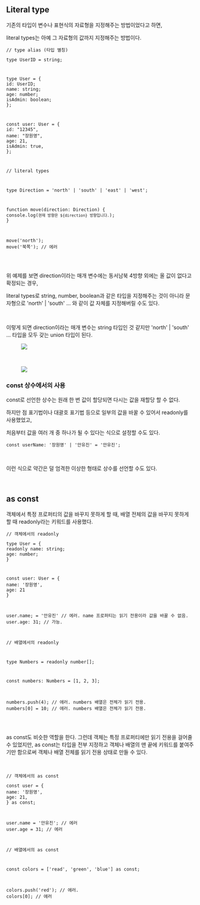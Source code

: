 <h2 data-ke-size="size26">Literal type</h2>
<p data-ke-size="size16">기존의 타입이 변수나 표현식의 자료형을 지정해주는 방법이었다고 하면,</p>
<p data-ke-size="size16">literal types는 아예 그 자료형의 값까지 지정해주는 방법이다.</p>
<pre id="code_1719297343625" class="javascript" data-ke-language="javascript" data-ke-type="codeblock"><code>// type alias (타입 별칭)
<p>type UserID = string;</p>
<p>type User = {
id: UserID;
name: string;
age: number;
isAdmin: boolean;
};</p>
<p>const user: User = {
id: &quot;12345&quot;,
name: &quot;장원영&quot;,
age: 21,
isAdmin: true,
};</p>
<p>// literal types</p>
<p>type Direction = 'north' | 'south' | 'east' | 'west';</p>
<p>function move(direction: Direction) {
console.log(<code>현재 방향은 ${direction} 방향입니다.</code>);
}</p>
<p>move('north');
move('북쪽'); // 에러</code></pre></p>
<p data-ke-size="size16">&nbsp;</p>
<p data-ke-size="size16">위 예제를 보면 direction이라는 매개 변수에는 동서남북 4방향 외에는 올 값이 없다고 확정되는 경우,</p>
<p data-ke-size="size16">literal types로 string, number, boolean과 같은 타입을 지정해주는 것이 아니라 문자형으로 'north' | 'south' ... 와 같이 값 자체를 지정해버릴 수도 있다.</p>
<p data-ke-size="size16">&nbsp;</p>
<p data-ke-size="size16">이렇게 되면 direction이라는 매개 변수는 string 타입인 것 같지만 'north' | 'south' ... 타입을 모두 갖는 union 타입이 된다.</p>
<p><figure class="imageblock alignCenter" data-ke-mobileStyle="widthOrigin" data-origin-width="1572" data-origin-height="638"><span data-url="https://blog.kakaocdn.net/dn/dHqToZ/btsIa4sPm3M/6igIbfKfhmksuA5ZWZPLdk/img.png" data-phocus="phocus"><img src="https://blog.kakaocdn.net/dn/dHqToZ/btsIa4sPm3M/6igIbfKfhmksuA5ZWZPLdk/img.png" srcset="https://img1.daumcdn.net/thumb/R1280x0/?scode=mtistory2&fname=https%3A%2F%2Fblog.kakaocdn.net%2Fdn%2FdHqToZ%2FbtsIa4sPm3M%2F6igIbfKfhmksuA5ZWZPLdk%2Fimg.png" onerror="this.onerror=null; this.src='//t1.daumcdn.net/tistory_admin/static/images/no-image-v1.png'; this.srcset='//t1.daumcdn.net/tistory_admin/static/images/no-image-v1.png';" data-origin-width="1572" data-origin-height="638"/></span></figure>
</p>
<p data-ke-size="size16">&nbsp;</p>
<p><figure class="imageblock alignCenter" data-ke-mobileStyle="widthOrigin" data-origin-width="1572" data-origin-height="638"><span data-url="https://blog.kakaocdn.net/dn/GEYAK/btsH90j7pI0/1ekCWHgRW5hVgkxaXy7M81/img.png" data-phocus="phocus"><img src="https://blog.kakaocdn.net/dn/GEYAK/btsH90j7pI0/1ekCWHgRW5hVgkxaXy7M81/img.png" srcset="https://img1.daumcdn.net/thumb/R1280x0/?scode=mtistory2&fname=https%3A%2F%2Fblog.kakaocdn.net%2Fdn%2FGEYAK%2FbtsH90j7pI0%2F1ekCWHgRW5hVgkxaXy7M81%2Fimg.png" onerror="this.onerror=null; this.src='//t1.daumcdn.net/tistory_admin/static/images/no-image-v1.png'; this.srcset='//t1.daumcdn.net/tistory_admin/static/images/no-image-v1.png';" data-origin-width="1572" data-origin-height="638"/></span></figure>
</p>
<h3 data-ke-size="size23">const 상수에서의 사용</h3>
<p data-ke-size="size16">const로 선언한 상수는 원래 한 번 값이 할당되면 다시는 값을 재할당 할 수 없다.</p>
<p data-ke-size="size16">하지만 점 표기법이나 대괄호 표기법 등으로 일부의 값을 바꿀 수 있어서 readonly를 사용했었고,</p>
<p data-ke-size="size16">처음부터 값을 여러 개 중 하나가 될 수 있다는 식으로 설정할 수도 있다.</p>
<pre id="code_1719297769212" class="javascript" data-ke-language="javascript" data-ke-type="codeblock"><code>const userName: '장원영' | '안유진' = '안유진';</code></pre>
<p data-ke-size="size16">&nbsp;</p>
<p data-ke-size="size16">이런 식으로 약간은 덜 엄격한 이상한 형태로 상수를 선언할 수도 있다.</p>
<p data-ke-size="size16">&nbsp;</p>
<h2 data-ke-size="size26">as const</h2>
<p data-ke-size="size16">객체에서 특정 프로퍼티의 값을 바꾸지 못하게 할 때, 배열 전체의 값을 바꾸지 못하게 할 때 readonly라는 키워드를 사용했다.</p>
<pre id="code_1719298231838" class="javascript" data-ke-language="javascript" data-ke-type="codeblock"><code>// 객체에서의 readonly
<p>type User = {
readonly name: string;
age: number;
}</p>
<p>const user: User = {
name: '장원영',
age: 21
}</p>
<p>user.name; = '안유진' // 에러. name 프로퍼티는 읽기 전용이라 값을 바꿀 수 없음.
user.age: 31; // 가능.</p>
<p>// 배열에서의 readonly</p>
<p>type Numbers = readonly number[];</p>
<p>const numbers: Numbers = [1, 2, 3];</p>
<p>numbers.push(4); // 에러. numbers 배열은 전체가 읽기 전용.
numbers[0] = 10; // 에러. numbers 배열은 전체가 읽기 전용.</code></pre></p>
<p data-ke-size="size16">&nbsp;</p>
<p data-ke-size="size16">as const도 비슷한 역할을 한다. 그런데 객체는 특정 프로퍼티에만 읽기 전용을 걸어줄 수 있었지만, as const는 타입을 전부 지정하고 객체나 배열의 맨 끝에 키워드를 붙여주기만 함으로써 객체나 배열 전체를 읽기 전용 상태로 만들 수 있다.</p>
<p data-ke-size="size16">&nbsp;</p>
<pre id="code_1719298395136" class="javascript" data-ke-language="javascript" data-ke-type="codeblock"><code>// 객체에서의 as const
<p>const user = {
name: '장원영',
age: 21,
} as const;</p>
<p>user.name = '안유진'; // 에러
user.age = 31; // 에러</p>
<p>// 배열에서의 as const</p>
<p>const colors = ['read', 'green', 'blue'] as const;</p>
<p>colors.push('red'); // 에러.
colors[0]; // 에러</code></pre></p>
